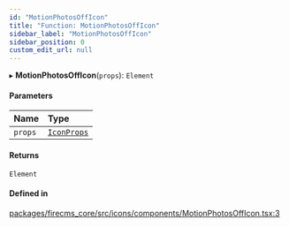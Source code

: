 ```yaml
---
id: "MotionPhotosOffIcon"
title: "Function: MotionPhotosOffIcon"
sidebar_label: "MotionPhotosOffIcon"
sidebar_position: 0
custom_edit_url: null
---
```


▸ **MotionPhotosOffIcon**(`props`): `Element`

#### Parameters

| Name | Type |
| :------ | :------ |
| `props` | [`IconProps`](../types/IconProps.md) |

#### Returns

`Element`

#### Defined in

[packages/firecms_core/src/icons/components/MotionPhotosOffIcon.tsx:3](https://github.com/FireCMSco/firecms/blob/d45f3739/packages/firecms_core/src/icons/components/MotionPhotosOffIcon.tsx#L3)

